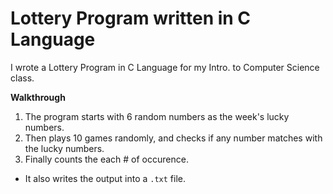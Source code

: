 # Lottery Program written in C Language
I wrote a Lottery Program in C Language for my Intro. to Computer Science class.

**Walkthrough**

1. The program starts with 6 random numbers as the week's lucky numbers. 
2. Then plays 10 games randomly, and checks if any number matches with the lucky numbers. 
3. Finally counts the each # of occurence.
  * It also writes the output into a `.txt` file.
